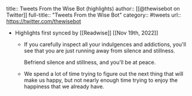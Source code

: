 title:: Tweets From the Wise Bot (highlights)
author:: [[@thewisebot on Twitter]]
full-title:: "Tweets From the Wise Bot"
category:: #tweets
url:: https://twitter.com/thewisebot

- Highlights first synced by [[Readwise]] [[Nov 19th, 2022]]
	- If you carefully inspect all your indulgences and addictions, you'll see that you are just running away from silence and stillness.
	  
	  Befriend silence and stillness, and you'll be at peace.
	- We spend a lot of time trying to figure out the next thing that will make us happy, but not nearly enough time trying to enjoy the happiness that we already have.